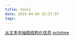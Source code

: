 ```yaml
---
title: tools
date: 2019-04-04 15:57:57
tags:
---
```

[从文本中抽取结构化信息](https://github.com/fighting41love/funNLP)
[octotree](https://github.com/ovity/octotree)